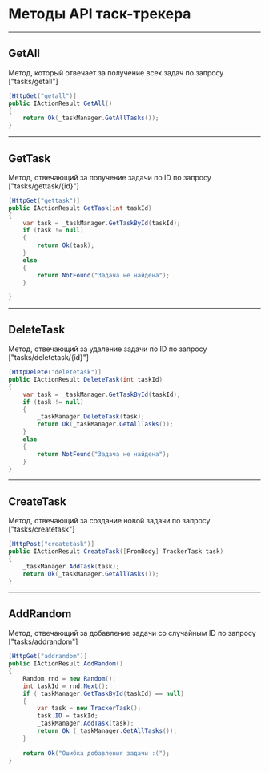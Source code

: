 # Методы API таск-трекера
---
## GetAll

Метод, который отвечает за получение всех задач по запросу ["tasks/getall"]

```c#
[HttpGet("getall")]
public IActionResult GetAll()
{
    return Ok(_taskManager.GetAllTasks());
}
```
---
## GetTask

Метод, отвечающий за получение задачи по ID по запросу ["tasks/gettask/{id}"]

```c#
[HttpGet("gettask")]
public IActionResult GetTask(int taskId)
{
    var task = _taskManager.GetTaskById(taskId);
    if (task != null)
    {
        return Ok(task);
    }
    else
    {
        return NotFound("Задача не найдена");
    }

}
```
---
## DeleteTask

Метод, отвечающий за удаление задачи по ID по запросу ["tasks/deletetask/{id}"]
```c#
[HttpDelete("deletetask")]
public IActionResult DeleteTask(int taskId)
{
    var task = _taskManager.GetTaskById(taskId);
    if (task != null)
    {
        _taskManager.DeleteTask(task);
        return Ok(_taskManager.GetAllTasks());
    }
    else
    {
        return NotFound("Задача не найдена");
    }
}
```
---
## CreateTask

Метод, отвечающий за создание новой задачи по запросу ["tasks/createtask"]

```c#
[HttpPost("createtask")]
public IActionResult CreateTask([FromBody] TrackerTask task)
{
    _taskManager.AddTask(task);
    return Ok(_taskManager.GetAllTasks());
}
```
---
## AddRandom

Метод, отвечающий за добавление задачи со случайным ID по запросу ["tasks/addrandom"]

```c#
[HttpGet("addrandom")]
public IActionResult AddRandom()
{
    Random rnd = new Random();
    int taskId = rnd.Next();
    if (_taskManager.GetTaskById(taskId) == null)
    {
        var task = new TrackerTask();
        task.ID = taskId;
        _taskManager.AddTask(task);
        return Ok (_taskManager.GetAllTasks());
    }
    
    return Ok("Ошибка добавления задачи :(");
}
```